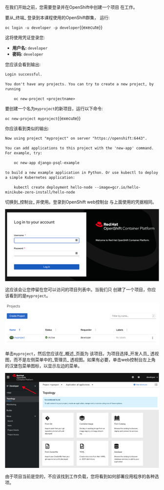 在我们开始之前，您需要登录并在OpenShift中创建一个项目
在工作。

要从_终端_ 登录到本课程使用的OpenShift群集，
运行:

`oc login -u developer -p developer`{{execute}}

这将使用凭证登录您:

* **用户名:** `developer`
* **密码:** `developer`

您应该会看到输出:

```
Login successful.

You don't have any projects. You can try to create a new project, by running

    oc new-project <projectname>
```

要创建一个名为`myproject`的新项目，运行以下命令:

`oc new-project myproject`{{execute}}

你应该看到类似的输出:

```
Now using project "myproject" on server "https://openshift:6443".

You can add applications to this project with the 'new-app' command. For example, try:

    oc new-app django-psql-example

to build a new example application in Python. Or use kubectl to deploy a simple Kubernetes application:

    kubectl create deployment hello-node --image=gcr.io/hello-minikube-zero-install/hello-node
```

切换到_控制台_ 并使用。登录到OpenShift web控制台
与上面使用的凭据相同。

![Web Console Login](../../assets/introduction/deploying-python-44/01-web-console-login.png)

这应该会让您停留在您可以访问的项目列表中。当我们只
创建了一个项目，你应该看到的是`myproject`。

![List of Projects](../../assets/introduction/deploying-python-44/01-list-of-projects.png)

单击`myproject`，然后您应该在_概述_页面为
该项目。为项目选择_开发人员_ 透视图，而不是左侧菜单中的_管理员_ 透视图。如果有必要，单击web控制台左上角的汉堡包菜单图标，以显示左边的菜单。

![Add to Project](../../assets/introduction/deploying-images-44/01-add-to-project.png)

由于项目当前是空的，不应该找到工作负载，您将看到如何部署应用程序的各种选项。